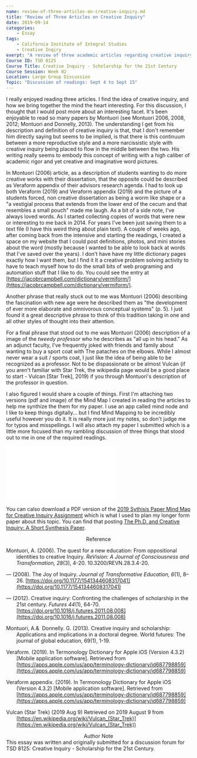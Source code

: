 ```yaml
---
name: review-of-three-articles-on-creative-inquiry.md
title: "Review of Three Articles on Creative Inquiry"
date: 2019-09-14
categories:
    - Essay
tags:
    - California Institute of Integral Studies
    - Creative Inqiry
exerpt: "A review of three academic articles regarding creative inquiry"
Course ID: TSD 8125  
Course Title: Creative Inquiry - Scholarship for the 21st Century  
Course Session: Week 02  
Location: Large Group Discussion  
Topic: "Discussion of readings: Sept 4 to Sept 15"
---
```


I really enjoyed reading three articles. I find the idea of creative inquiry, and how we bring together the mind the heart interesting. For this discussion, I thought that I would post more about an interesting facet. It's been enjoyable to read so many papers by Montuori (see Montuori 2006, 2008, 2012; Montuori and Donnelly,  2013). The understanding I get from his description and definition of creative inquiry is that, that I don't remember him directly saying but seems to be implied, is that there is this continuum between a more reproductive style and a more narcissistic style with creative inquiry being placed to flow in the middle between the two. His writing really seems to embody this concept of writing with a high caliber of academic rigor and yet creative and imaginative word pictures.

In Montuori (2006) article, as a description of students wanting to do more creative works with their dissertation, that the opposite could be described as Veraform appendix of their advisors research agenda.  I had to look up both Veraform (2019) and Veraform appendix (2019) and the picture of a students forced, non creative dissertation as being a worm like shape or a "a vestigial process that extends from the lower end of the cecum and that resembles a small pouch" made me laugh. As a bit of a side note, I've always loved words. As I started collecting copies of words that were new or interesting to me back in 2014. For years I've been just saving them to a text file (I have this weird thing about plain text). A couple of weeks ago, after coming back from the intensive and starting the readings, I created a space on my website that I could post definitions, photos, and mini stories about the word (mostly because I wanted to be able to look back at words that I've saved over the years). I don't have have my little dictionary pages exactly how I want them, but I find it It a creative problem solving activity to have to teach myself how to do the small bits of web programing and automation stuff that I like to do. You could see the entry at [https://jacobrcampbell.com/dictionary/vermiform/](https://jacobrcampbell.com/dictionary/vermiform/).

Another phrase that really stuck out to me was Montuori (2006) describing the fascination with new age were he described them as "the development of ever more elaborate and omnivorous concep­tual systems" (p. 5). I just found it a great descriptive phrase to think of this tradition taking in one and all other styles of thought into their attention.

For a final phrase that stood out to me was Montuori (2006) description of a image of the _tweedy profes­sor_ who he describes as "all up in his head." As an adjunct faculty, I've frequently joked with friends and family about wanting to buy a sport coat with The pataches on the elbows. While I almost never wear a suit / sports coat, I just like the idea of being able to be recognized as a professor. Not to be dispassionate or be almost Vulcan (if you aren't familiar with Star Trek, the wikipedia page would be a good place to start - Vulcan [Star Trek], 2019) if you through Montuori's description of the professor in question.

I also figured I would share a couple of things. First I'm attaching two versions (pdf and image) of the Mind Map I created in reading the articles to help me synthize the them for my paper. I use an app called mind node and I like to keep things digitally... but I find Mind Mapping to be incredibly useful however you do it. It is really more just my notes, so don't judge me for typos and misspellings. I will also attach my paper I submitted which is a little more focused than my rambling discussion of three things that stood out to me in one of the required readings.

![Mind Map from Mindnode for Articles](/assets/media/assets/media/2019-sythisis-paper-mind-map-creative-inquiry.pdf "Mind Map from Mindnode for Articles")

You can calso download a PDF version of the [2019 Sythisis Paper Mind Map for Creative Inquiry Assignment](/assets/media/2019-sythisis-paper-mind-map-creative-inquiry.pdf) which is what I used to plan my longer form paper about this topic. You can find that posting [The Ph.D. and Creative Inquiry: A Short Synthesis Paper](/resources/essays/the-phd-and-creative-inquiry/).

<div style="text-align: center" markdown="1">
Reference
</div>
<div style="margin: 0 0 0 2em; text-indent: -2em;" markdown="1">

Montuori, A. (2006). The quest for a new education: From oppositional identities to creative Inquiry. _ReVision: A Journal of Consciousness and Transformation, 28_(3), 4-20. 10.3200/REVN.28.3.4-20.

— (2008). The Joy of Inquiry. _Journal of Transformative Education, 6_(1), 8–26. [https://doi.org/10.1177/1541344608317041](https://doi.org/10.1177/1541344608317041)

— (2012). Creative inquiry: Confronting the challenges of scholarship in the 21st century. _Futures 44_(1), 64-70. [https://doi.org/10.1016/j.futures.2011.08.008](https://doi.org/10.1016/j.futures.2011.08.008)

Montuori, A.&  Donnelly. G. (2013). Creative inquiry and scholarship: Applications and implications in a doctoral degree. World futures: The journal of global education, 69(1), 1-19.

Veraform. (2019). In Termonology Dictionary for Apple iOS (Version 4.3.2) [Mobile application software]. Retrieved from [https://apps.apple.com/us/app/terminology-dictionary/id687798859](https://apps.apple.com/us/app/terminology-dictionary/id687798859)

Veraform appendix. (2019). In Termonology Dictionary for Apple iOS (Version 4.3.2) [Mobile application software]. Retrieved from [https://apps.apple.com/us/app/terminology-dictionary/id687798859](https://apps.apple.com/us/app/terminology-dictionary/id687798859)

Vulcan (Star Trek) (2019 Aug 9) Retrieved on 2019 August 9 from  [https://en.wikipedia.org/wiki/Vulcan_(Star_Trek)](https://en.wikipedia.org/wiki/Vulcan_(Star_Trek))

</div>

<div style="text-align: center" markdown="1">
Author Note
</div>
This essay was written and originally submitted for a discussion forum for TSD 8125: Creative Inquiry - Scholarship for the 21st Century.